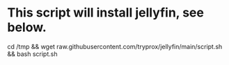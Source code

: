 <html>
  <body>
<h1>This script will install jellyfin, see below.</h1>
<p>cd /tmp && wget raw.githubusercontent.com/tryprox/jellyfin/main/script.sh && bash script.sh</p>
  </body>
</html>
